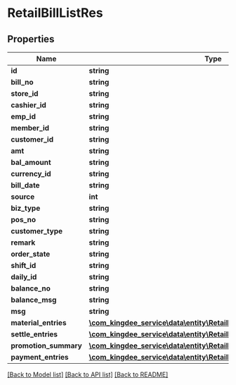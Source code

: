 # RetailBillListRes

## Properties
Name | Type | Description | Notes
------------ | ------------- | ------------- | -------------
**id** | **string** |  | [optional] 
**bill_no** | **string** |  | [optional] 
**store_id** | **string** |  | [optional] 
**cashier_id** | **string** |  | [optional] 
**emp_id** | **string** |  | [optional] 
**member_id** | **string** |  | [optional] 
**customer_id** | **string** |  | [optional] 
**amt** | **string** |  | [optional] 
**bal_amount** | **string** |  | [optional] 
**currency_id** | **string** |  | [optional] 
**bill_date** | **string** |  | [optional] 
**source** | **int** |  | [optional] 
**biz_type** | **string** |  | [optional] 
**pos_no** | **string** |  | [optional] 
**customer_type** | **string** |  | [optional] 
**remark** | **string** |  | [optional] 
**order_state** | **string** |  | [optional] 
**shift_id** | **string** |  | [optional] 
**daily_id** | **string** |  | [optional] 
**balance_no** | **string** |  | [optional] 
**balance_msg** | **string** |  | [optional] 
**msg** | **string** |  | [optional] 
**material_entries** | [**\com_kingdee_service\data\entity\RetailBillListResMaterialEntries[]**](RetailBillListResMaterialEntries.md) |  | [optional] 
**settle_entries** | [**\com_kingdee_service\data\entity\RetailBillListResSettleEntries[]**](RetailBillListResSettleEntries.md) |  | [optional] 
**promotion_summary** | [**\com_kingdee_service\data\entity\RetailBillListResPromotionSummary[]**](RetailBillListResPromotionSummary.md) |  | [optional] 
**payment_entries** | [**\com_kingdee_service\data\entity\RetailBillListResPaymentEntries[]**](RetailBillListResPaymentEntries.md) |  | [optional] 

[[Back to Model list]](../README.md#documentation-for-models) [[Back to API list]](../README.md#documentation-for-api-endpoints) [[Back to README]](../README.md)


